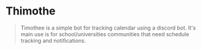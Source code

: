 # Thimothe

> Timothee is a simple bot for tracking calendar using a discord bot. It's main use is for school/universities communities that need schedule tracking and notifications.

